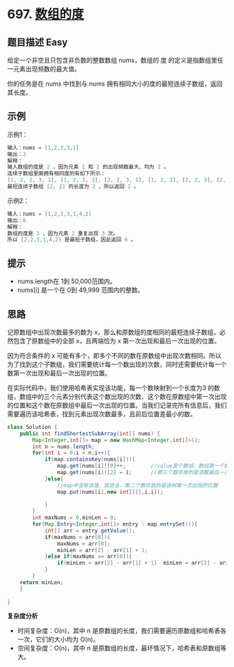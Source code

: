 # 697. [数组的度](https://leetcode-cn.com/problems/degree-of-an-array/)

## 题目描述                                                                      Easy

给定一个非空且只包含非负数的整数数组 nums，数组的 度 的定义是指数组里任一元素出现频数的最大值。

你的任务是在 nums 中找到与 nums 拥有相同大小的度的最短连续子数组，返回其长度。

## 示例

示例1：

```java
输入：nums = [1,2,2,3,1]
输出：2
解释：
输入数组的度是 2 ，因为元素 1 和 2 的出现频数最大，均为 2 。
连续子数组里面拥有相同度的有如下所示：
[1, 2, 2, 3, 1], [1, 2, 2, 3], [2, 2, 3, 1], [1, 2, 2], [2, 2, 3], [2, 2]
最短连续子数组 [2, 2] 的长度为 2 ，所以返回 2 。
```

示例2：

```java
输入：nums = [1,2,2,3,1,4,2]
输出：6
解释：
数组的度是 3 ，因为元素 2 重复出现 3 次。
所以 [2,2,3,1,4,2] 是最短子数组，因此返回 6 。
```

## 提示

- nums.length在 1到 50,000范围内。
- nums[i] 是一个在 0到 49,999 范围内的整数。

## 思路

记原数组中出现次数最多的数为 x，那么和原数组的度相同的最短连续子数组，必然包含了原数组中的全部 x，且两端恰为 x 第一次出现和最后一次出现的位置。

因为符合条件的 x 可能有多个，即多个不同的数在原数组中出现次数相同。所以为了找到这个子数组，我们需要统计每一个数出现的次数，同时还需要统计每一个数第一次出现和最后一次出现的位置。

在实际代码中，我们使用哈希表实现该功能，每一个数映射到一个长度为3 的数组，数组中的三个元素分别代表这个数出现的次数、这个数在原数组中第一次出现的位置和这个数在原数组中最后一次出现的位置。当我们记录完所有信息后，我们需要遍历该哈希表，找到元素出现次数最多，且前后位置差最小的数。

```java
class Solution {
    public int findShortestSubArray(int[] nums) {
        Map<Integer,int[]> map = new HashMap<Integer,int[]>();
        int n = nums.length;
        for(int i = 0;i < n;i++){
            if(map.containsKey(nums[i])){
                map.get(nums[i])[0]++;        //value是个数组，数组第一个数存放该数的次数
                map.get(nums[i])[2] = i;      //第三个数存放的是该数最后一次出现的位置
            }else{
                //map中没有该值，放进去，第二个数存放的是该树第一次出现的位置
                map.put(nums[i],new int[]{1,i,i});    
                
            }
        }
        int maxNums = 0,minLen = 0;
        for(Map.Entry<Integer,int[]> entry : map.entrySet()){
            int[] arr = entry.getValue();
            if(maxNums < arr[0]){
                maxNums = arr[0];
                minLen = arr[2] - arr[1] + 1;
            }else if(maxNums == arr[0]){
                if(minLen > arr[2] - arr[1] + 1)  minLen = arr[2] - arr[1] + 1;
            }
        }
    return minLen;
    }
    
}
```

**复杂度分析**

- 时间复杂度：O(n)，其中 n 是原数组的长度，我们需要遍历原数组和哈希表各一次，它们的大小均为 O(n)。
- 空间复杂度：O(n)，其中 n 是原数组的长度，最坏情况下，哈希表和原数组等大。